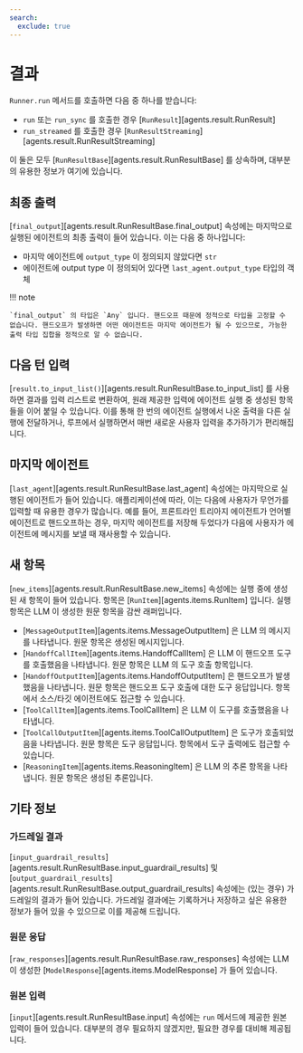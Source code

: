 ```yaml
---
search:
  exclude: true
---
```

# 결과

`Runner.run` 메서드를 호출하면 다음 중 하나를 받습니다:

-   `run` 또는 `run_sync` 를 호출한 경우 [`RunResult`][agents.result.RunResult]
-   `run_streamed` 를 호출한 경우 [`RunResultStreaming`][agents.result.RunResultStreaming]

이 둘은 모두 [`RunResultBase`][agents.result.RunResultBase] 를 상속하며, 대부분의 유용한 정보가 여기에 있습니다.

## 최종 출력

[`final_output`][agents.result.RunResultBase.final_output] 속성에는 마지막으로 실행된 에이전트의 최종 출력이 들어 있습니다. 이는 다음 중 하나입니다:

-   마지막 에이전트에 `output_type` 이 정의되지 않았다면 `str`
-   에이전트에 output type 이 정의되어 있다면 `last_agent.output_type` 타입의 객체

!!! note

    `final_output` 의 타입은 `Any` 입니다. 핸드오프 때문에 정적으로 타입을 고정할 수 없습니다. 핸드오프가 발생하면 어떤 에이전트든 마지막 에이전트가 될 수 있으므로, 가능한 출력 타입 집합을 정적으로 알 수 없습니다.

## 다음 턴 입력

[`result.to_input_list()`][agents.result.RunResultBase.to_input_list] 를 사용하면 결과를 입력 리스트로 변환하여, 원래 제공한 입력에 에이전트 실행 중 생성된 항목들을 이어 붙일 수 있습니다. 이를 통해 한 번의 에이전트 실행에서 나온 출력을 다른 실행에 전달하거나, 루프에서 실행하면서 매번 새로운 사용자 입력을 추가하기가 편리해집니다.

## 마지막 에이전트

[`last_agent`][agents.result.RunResultBase.last_agent] 속성에는 마지막으로 실행된 에이전트가 들어 있습니다. 애플리케이션에 따라, 이는 다음에 사용자가 무언가를 입력할 때 유용한 경우가 많습니다. 예를 들어, 프론트라인 트리아지 에이전트가 언어별 에이전트로 핸드오프하는 경우, 마지막 에이전트를 저장해 두었다가 다음에 사용자가 에이전트에 메시지를 보낼 때 재사용할 수 있습니다.

## 새 항목

[`new_items`][agents.result.RunResultBase.new_items] 속성에는 실행 중에 생성된 새 항목이 들어 있습니다. 항목은 [`RunItem`][agents.items.RunItem] 입니다. 실행 항목은 LLM 이 생성한 원문 항목을 감싼 래퍼입니다.

-   [`MessageOutputItem`][agents.items.MessageOutputItem] 은 LLM 의 메시지를 나타냅니다. 원문 항목은 생성된 메시지입니다.
-   [`HandoffCallItem`][agents.items.HandoffCallItem] 은 LLM 이 핸드오프 도구를 호출했음을 나타냅니다. 원문 항목은 LLM 의 도구 호출 항목입니다.
-   [`HandoffOutputItem`][agents.items.HandoffOutputItem] 은 핸드오프가 발생했음을 나타냅니다. 원문 항목은 핸드오프 도구 호출에 대한 도구 응답입니다. 항목에서 소스/타깃 에이전트에도 접근할 수 있습니다.
-   [`ToolCallItem`][agents.items.ToolCallItem] 은 LLM 이 도구를 호출했음을 나타냅니다.
-   [`ToolCallOutputItem`][agents.items.ToolCallOutputItem] 은 도구가 호출되었음을 나타냅니다. 원문 항목은 도구 응답입니다. 항목에서 도구 출력에도 접근할 수 있습니다.
-   [`ReasoningItem`][agents.items.ReasoningItem] 은 LLM 의 추론 항목을 나타냅니다. 원문 항목은 생성된 추론입니다.

## 기타 정보

### 가드레일 결과

[`input_guardrail_results`][agents.result.RunResultBase.input_guardrail_results] 및 [`output_guardrail_results`][agents.result.RunResultBase.output_guardrail_results] 속성에는 (있는 경우) 가드레일의 결과가 들어 있습니다. 가드레일 결과에는 기록하거나 저장하고 싶은 유용한 정보가 들어 있을 수 있으므로 이를 제공해 드립니다.

### 원문 응답

[`raw_responses`][agents.result.RunResultBase.raw_responses] 속성에는 LLM 이 생성한 [`ModelResponse`][agents.items.ModelResponse] 가 들어 있습니다.

### 원본 입력

[`input`][agents.result.RunResultBase.input] 속성에는 `run` 메서드에 제공한 원본 입력이 들어 있습니다. 대부분의 경우 필요하지 않겠지만, 필요한 경우를 대비해 제공됩니다.
